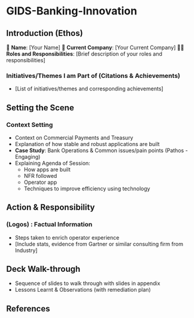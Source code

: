 # GIDS-Banking-Innovation

## Introduction (Ethos)
👤 **Name**: [Your Name]
🏢 **Current Company**: [Your Current Company]
👨‍💼 **Roles and Responsibilities**: [Brief description of your roles and responsibilities]

### Initiatives/Themes I am Part of (Citations & Achievements)
- [List of initiatives/themes and corresponding achievements]

## Setting the Scene
### Context Setting
- Context on Commercial Payments and Treasury
- Explanation of how stable and robust applications are built
- **Case Study**: Bank Operations & Common issues/pain points (Pathos - Engaging)
- Explaining Agenda of Session:
  - How apps are built
  - NFR followed
  - Operator app
  - Techniques to improve efficiency using technology

## Action & Responsibility
### (Logos) : Factual Information
- Steps taken to enrich operator experience
- [Include stats, evidence from Gartner or similar consulting firm from Industry]

## Deck Walk-through
- Sequence of slides to walk through with slides in appendix
- Lessons Learnt & Observations (with remediation plan)

## References
